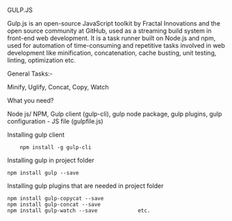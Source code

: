 GULP.JS

Gulp.js is an open-source JavaScript toolkit by Fractal Innovations and the open source community at GitHub, used as a streaming build system in front-end web development.
It is a task runner built on Node.js and npm, used for automation of time-consuming and repetitive tasks involved in web development like minification, concatenation, cache busting, unit testing, linting, optimization etc.



General Tasks:-

Minify,
Uglify,
Concat,
Copy,
Watch



What you need?

Node js/ NPM,
Gulp client (gulp-cli),
gulp node package,
gulp plugins,
gulp configuration - JS file (gulpfile.js)



Installing gulp client

     	npm install -g gulp-cli

Installing gulp in project folder

	npm install gulp --save

Installing gulp plugins that are needed in project folder

	npm install gulp-copycat --save
	npm install gulp-concat --save
	npm install gulp-watch --save             etc.

